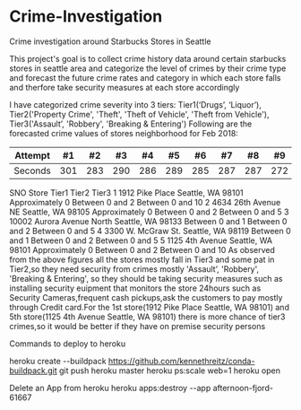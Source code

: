 # Crime-Investigation

Crime investigation around Starbucks Stores in Seattle

This project's goal is to collect crime history data around certain starbucks stores in seattle area and categorize the level of crimes by their crime type and forecast the future crime rates and category in which each store falls and therfore take security measures at each store accordingly 


I have categorized crime severity into 3 tiers: Tier1(‘Drugs’, ‘Liquor’), Tier2('Property Crime',
'Theft', 'Theft of Vehicle', 'Theft from Vehicle'), Tier3('Assault’, 'Robbery', 'Breaking & Entering')
Following are the forecasted crime values of stores neighborhood for Feb 2018:


Attempt | #1 | #2 | #3 | #4 | #5 | #6 | #7 | #8 | #9 | #10 | #11
--- | --- | --- | --- |--- |--- |--- |--- |--- |--- |--- |---
Seconds | 301 | 283 | 290 | 286 | 289 | 285 | 287 | 287 | 272 | 276 | 269
SNO Store Tier1 Tier2 Tier3
1 1912 Pike Place Seattle, WA 98101 Approximately
0
Between
0 and 2
Between
0 and 10
2 4634 26th Avenue NE Seattle, WA 98105 Approximately
0
Between
0 and 2
Between
0 and 5
3 10002 Aurora Avenue North Seattle, WA 98133 Between 0
and 1
Between
0 and 2
Between
0 and 5
4 3300 W. McGraw St. Seattle, WA 98119 Between 0
and 1
Between
0 and 2
Between
0 and 5
5 1125 4th Avenue Seattle, WA 98101 Approximately
0
Between
0 and 2
Between
0 and 10
As observed from the above figures all the stores mostly fall in Tier3 and some pat in Tier2,so they need
security from crimes mostly 'Assault’, 'Robbery', 'Breaking & Entering', so they should be taking security
measures such as installing security euipment that monitors the store 24hours such as Security
Cameras,frequent cash pickups,ask the customers to pay mostly through Credit card.For the 1st
store(1912 Pike Place Seattle, WA 98101) and 5th store(1125 4th Avenue Seattle, WA 98101) there is
more chance of tier3 crimes,so it would be better if they have on premise security persons





Commands to deploy to heroku

heroku create --buildpack https://github.com/kennethreitz/conda-buildpack.git
git push heroku master
heroku ps:scale web=1
heroku open

Delete an App from heroku
heroku apps:destroy --app afternoon-fjord-61667
